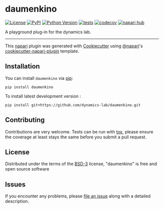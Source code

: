 # daumenkino

[![License](https://img.shields.io/pypi/l/daumenkino.svg?color=green)](https://github.com/dynamics-lab/daumenkino/raw/main/LICENSE)
[![PyPI](https://img.shields.io/pypi/v/daumenkino.svg?color=green)](https://pypi.org/project/daumenkino)
[![Python Version](https://img.shields.io/pypi/pyversions/daumenkino.svg?color=green)](https://python.org)
[![tests](https://github.com/dynamics-lab/daumenkino/workflows/tests/badge.svg)](https://github.com/dynamics-lab/daumenkino/actions)
[![codecov](https://codecov.io/gh/dynamics-lab/daumenkino/branch/main/graph/badge.svg)](https://codecov.io/gh/dynamics-lab/daumenkino)
[![napari hub](https://img.shields.io/endpoint?url=https://api.napari-hub.org/shields/daumenkino)](https://napari-hub.org/plugins/daumenkino)

A playground plug-in for the dynamics lab.

----------------------------------

This [napari] plugin was generated with [Cookiecutter] using [@napari]'s [cookiecutter-napari-plugin] template.

<!--
Don't miss the full getting started guide to set up your new package:
https://github.com/napari/cookiecutter-napari-plugin#getting-started

and review the napari docs for plugin developers:
https://napari.org/plugins/index.html
-->

## Installation

You can install `daumenkino` via [pip]:

    pip install daumenkino



To install latest development version :

    pip install git+https://github.com/dynamics-lab/daumenkino.git


## Contributing

Contributions are very welcome. Tests can be run with [tox], please ensure
the coverage at least stays the same before you submit a pull request.

## License

Distributed under the terms of the [BSD-3] license,
"daumenkino" is free and open source software

## Issues

If you encounter any problems, please [file an issue] along with a detailed description.

[napari]: https://github.com/napari/napari
[Cookiecutter]: https://github.com/audreyr/cookiecutter
[@napari]: https://github.com/napari
[MIT]: http://opensource.org/licenses/MIT
[BSD-3]: http://opensource.org/licenses/BSD-3-Clause
[GNU GPL v3.0]: http://www.gnu.org/licenses/gpl-3.0.txt
[GNU LGPL v3.0]: http://www.gnu.org/licenses/lgpl-3.0.txt
[Apache Software License 2.0]: http://www.apache.org/licenses/LICENSE-2.0
[Mozilla Public License 2.0]: https://www.mozilla.org/media/MPL/2.0/index.txt
[cookiecutter-napari-plugin]: https://github.com/napari/cookiecutter-napari-plugin

[file an issue]: https://github.com/dynamics-lab/daumenkino/issues

[napari]: https://github.com/napari/napari
[tox]: https://tox.readthedocs.io/en/latest/
[pip]: https://pypi.org/project/pip/
[PyPI]: https://pypi.org/
